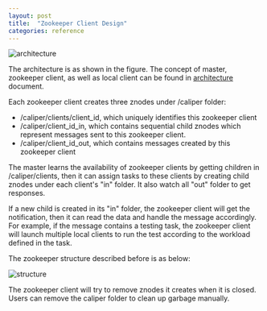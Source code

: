 ```yaml
---
layout: post
title:  "Zookeeper Client Design"
categories: reference
---
```


![architecture](zk-arch.png)

The architecture is as shown in the figure. The concept of master, zookeeper client, as well as local client can be found in  [architecture](Architecture.md) document.

Each zookeeper client creates three znodes under /caliper folder:
* /caliper/clients/client_id, which uniquely identifies this zookeeper client
* /caliper/client_id_in, which contains sequential child znodes which represent messages sent to this zookeeper client.
* /caliper/client_id_out, which contains messages created by this zookeeper client

The master learns the availability of zookeeper clients by getting children in /caliper/clients, then it can assign tasks to these clients by creating child znodes under each client's "in" folder. It also watch all "out" folder to get responses.

If a new child is created in its "in" folder, the zookeeper client will get the notification, then it can read the data and handle the message accordingly. For example, if the message contains a testing task, the zookeeper client will launch multiple local clients to run the test according to the workload defined in the task.

The zookeeper structure described before is as below:

![structure](zk-structure.png)

The zookeeper client will try to remove znodes it creates when it is closed. Users can remove the caliper folder to clean up garbage manually.
